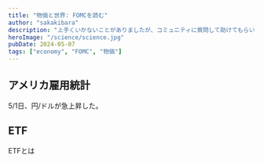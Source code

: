 ```yaml
---
title: "物価と世界: FOMCを読む"
author: "sakakibara"
description: "上手くいかないことがありましたが、コミュニティに質問して助けてもらいました！"
heroImage: "/science/science.jpg"
pubDate: 2024-05-07
tags: ["economy", "FOMC", "物価"]
---
```


## アメリカ雇用統計
5/1日、円/ドルが急上昇した。

## ETF
ETFとは
